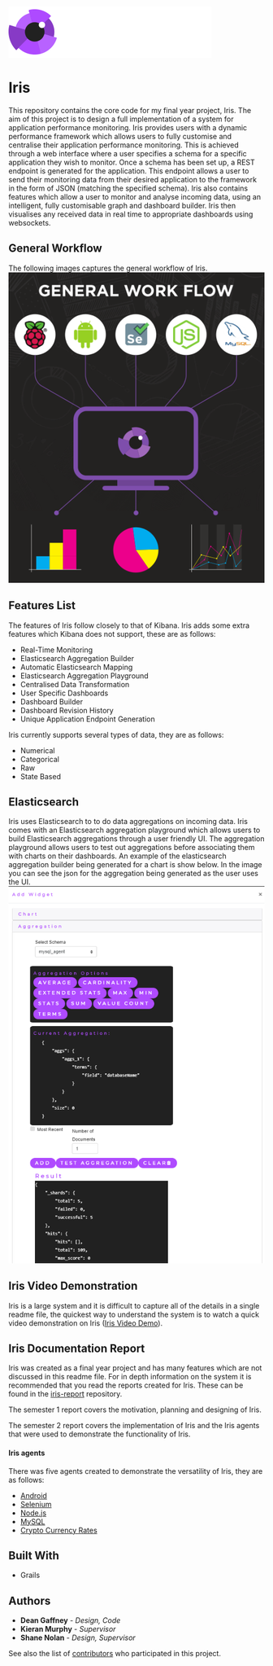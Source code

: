 <div style="background-image:url(./images/iris_jumbo_bg.png);">
    <div style="position: relative; left: 0; top: 0;">
        <img src="./images/iris_logo_colour.png" style="position: relative; top: 0; left: 0;"/>
    </div>
</div>

# Iris

This repository contains the core code for my final year project, Iris. The aim of this project is to design a full implementation of a system for application performance monitoring. Iris provides users with a dynamic performance framework which allows users to fully customise and centralise their application performance monitoring.  This is achieved through a web interface where a user specifies a schema for a specific application they wish to monitor. Once a schema has been set up, a REST endpoint is generated for the application.  This endpoint allows a user to send their monitoring data from their desired application to the framework in the form of JSON (matching the specified schema). Iris also contains features which allow a user to monitor and analyse incoming data, using an intelligent, fully customisable graph and dashboard builder.  Iris then visualises any received data in real time to appropriate dashboards using websockets.

## General Workflow
The following images captures the general workflow of Iris.
<br/>
![Iris General Workflow](./images/iris-general-workflow.PNG)

## Features List
The features of Iris follow closely to that of Kibana. Iris adds some extra features which Kibana does not support, these are as follows:
* Real-Time Monitoring
* Elasticsearch Aggregation Builder
* Automatic Elasticsearch Mapping
* Elasticsearch Aggregation Playground
* Centralised Data Transformation
* User Specific Dashboards
* Dashboard Builder
* Dashboard Revision History
* Unique Application Endpoint Generation

Iris currently supports several types of data, they are as follows:
* Numerical
* Categorical
* Raw
* State Based

## Elasticsearch
Iris uses Elasticsearch to to do data aggregations on incoming data. Iris comes with an Elasticsearch aggregation playground which allows users to build Elasticsearch aggregations through a user friendly UI. The aggregation playground allows users to test out aggregations before associating them with charts on their dashboards. An example of the elasticsearch aggregation builder being generated for a chart is show below. In the image you can see the json for the aggregation being generated as the user uses the UI.
<br/>
![Elasticsearch Aggregation Playground](./images/iris-chart-agg-builder.PNG)

## Iris Video Demonstration
Iris is a large system and it is difficult to capture all of the details in a single readme file, the quickest way to understand the system is to watch a quick video demonstration on Iris ([Iris Video Demo](https://www.youtube.com/watch?v=_4BrCjIJeNk)).

## Iris Documentation Report
Iris was created as a final year project and has many features which are not discussed in this readme file. For in depth information on the system it is recommended that you read the reports created for Iris. These can be found in the [iris-report](https://github.com/DeanGaffney/iris-report) repository.

The semester 1 report covers the motivation, planning and designing of Iris.

The semester 2 report covers the implementation of Iris and the Iris agents that were used to demonstrate the functionality of Iris.

#### Iris agents
There was five agents created to demonstrate the versatility of Iris, they are as follows:

* [Android](https://github.com/DeanGaffney/iris-android)
* [Selenium](https://github.com/DeanGaffney/iris-selenium)
* [Node.js](https://github.com/DeanGaffney/iris-node)
* [MySQL](https://github.com/DeanGaffney/iris-mysql)
* [Crypto Currency Rates](https://github.com/DeanGaffney/iris-crypto-rates)

## Built With

* Grails

## Authors

* **Dean Gaffney** - *Design, Code* 
* **Kieran Murphy** - *Supervisor*
* **Shane Nolan** - *Design, Supervisor*

See also the list of [contributors](https://github.com/DeanGaffney/iris/graphs/contributors) who participated in this project.
